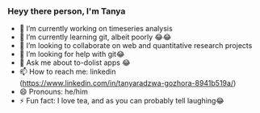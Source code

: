 ### Heyy there person, I'm Tanya


- 🔭 I’m currently working on timeseries analysis
- 🌱 I’m currently learning git, albeit poorly 😂😂
- 👯 I’m looking to collaborate on web and quantitative research projects
- 🤔 I’m looking for help with git😂
- 💬 Ask me about to-dolist apps 😂
- 📫 How to reach me: linkedin (https://www.linkedin.com/in/tanyaradzwa-gozhora-8941b519a/)
- 😄 Pronouns: he/him
- ⚡ Fun fact: I love tea, and as you can probably tell laughing😂

